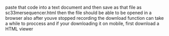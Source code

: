 paste that code into a text document and then save as that file as sc33mersequencer.html
then the file should be able to be opened in a browser
also after youve stopped recording the download function can take a while to proccess
and if your downloading it on mobile, first download a HTML viewer
